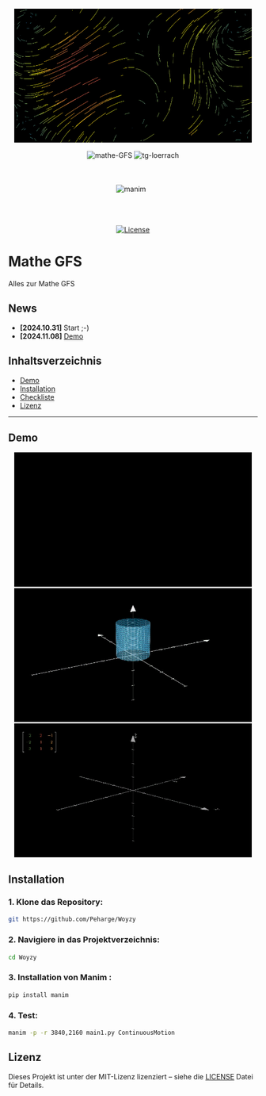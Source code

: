 <p align="center">
    <img src="./img-readme/mathe-gfs-gif3.gif" width="480"/>
</p>
<div align="center">
<img alt="mathe-GFS" src="https://img.shields.io/badge/Mathe-GFS-F7DF1E">
<img alt="tg-loerrach" src="https://img.shields.io/badge/TG Lörrach-red">
<br>
<br>

<img alt="" src="https://img.shields.io/badge/Python-3.11 / 3.12 / 3.13-blue?&logo=Python&logoColor=white%5BPython">
<br>
<br>

<img alt="manim" src="https://img.shields.io/badge/Manim-red">
<img alt="" src="https://img.shields.io/badge/PyCharm-black?logo=PyCharm&logoColor=white">
<img alt="" src="https://img.shields.io/badge/GitHub-black?logo=github">
<br>
<br>

<img alt="" src="https://img.shields.io/badge/os-linux%20%7C%20macOS%20%7C%20windows-blue">
<br>
<br>

[![License](https://img.shields.io/badge/license-MIT-blue.svg)](https://opensource.org/licenses/MIT)
<br>
</div>

# Mathe GFS

Alles zur Mathe GFS

## News

- **[2024.10.31]** Start ;-)
- **[2024.11.08]** [Demo](#demo)

## Inhaltsverzeichnis
- [Demo](#demo)
- [Installation](#installation)
- [Checkliste](#checkliste)
- [Lizenz](#lizenz)

---

## Demo

<p align="center">
    <img src="./img-readme/mathe-gfs-gif6.gif" width="480"/>
    <img src="./img-readme/mathe-gfs-gif5.gif" width="480"/>
    <img src="./img-readme/mathe-gfs-gif4.gif" width="480"/>
</p>

## Installation

### 1. Klone das Repository:
```bash
git https://github.com/Peharge/Woyzy
   ```
### 2. Navigiere in das Projektverzeichnis:
```bash
cd Woyzy
```
### 3. Installation von Manim :
```bash
pip install manim
```
### 4. Test:
```bash
manim -p -r 3840,2160 main1.py ContinuousMotion
```

## Lizenz

Dieses Projekt ist unter der MIT-Lizenz lizenziert – siehe die [LICENSE](LICENSE) Datei für Details.
